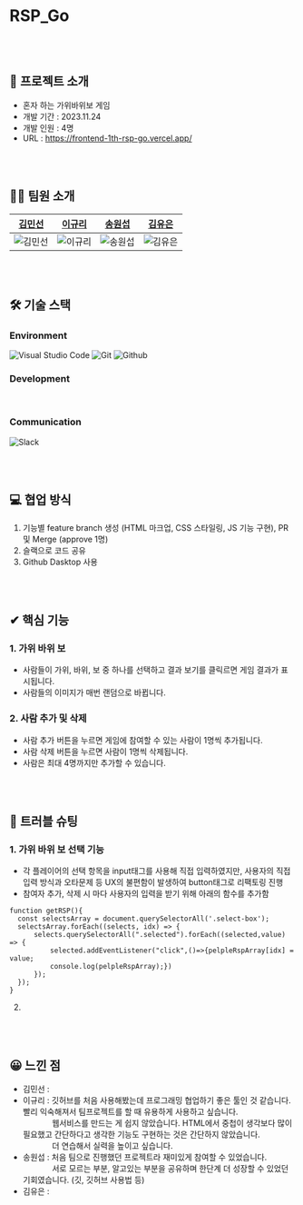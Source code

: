 # RSP_Go

<br/>
<br/>

## 📝 프로젝트 소개
- 혼자 하는 가위바위보 게임
- 개발 기간 : 2023.11.24
- 개발 인원 : 4명
- URL : https://frontend-1th-rsp-go.vercel.app/

<br/>
<br/>

## 🙋‍♂️ 팀원 소개

| [김민선](https://github.com/mins-n)      | [이규리](https://github.com/KyuliLee)      | [송원섭](https://github.com/sws6641)      | [김유은](https://github.com/YueunKim)      |
| -------------------------------------- | ----------------------------------------- | ---------------------------------------- | ------------------------------------------ |
| ![김민선](https://github.com/mins-n.png) | ![이규리](https://github.com/KyuliLee.png) | ![송원섭](https://github.com/sws6641.png) | ![김유은](https://github.com/YueunKim.png) |

<br/>
<br/>

## 🛠 기술 스택
### Environment

![Visual Studio Code](https://img.shields.io/badge/Visual%20Studio%20Code-007ACC?style=for-the-badge&logo=Visual%20Studio%20Code&logoColor=white)
![Git](https://img.shields.io/badge/Git-F05032?style=for-the-badge&logo=Git&logoColor=white)
![Github](https://img.shields.io/badge/GitHub-181717?style=for-the-badge&logo=GitHub&logoColor=white)


### Development

<img alt=""  src ="https://img.shields.io/badge/html5-E34F26.svg?&style=for-the-badge&logo=html5&logoColor=white"/> <img alt=""  src ="https://img.shields.io/badge/css3-1572B6.svg?&style=for-the-badge&logo=css3&logoColor=white"/> <img alt=""  src ="https://img.shields.io/badge/javascript-F7DF1E.svg?&style=for-the-badge&logo=javascript&logoColor=white"/>


### Communication

![Slack](https://img.shields.io/badge/Slack-4A154B?style=for-the-badge&logo=Slack&logoColor=white)

<br/>
<br/>

## 💻 협업 방식

1. 기능별 feature branch 생성 (HTML 마크업, CSS 스타일링, JS 기능 구현), PR 및 Merge (approve 1명)
2. 슬랙으로 코드 공유
3. Github Dasktop 사용

<br/>
<br/>

## ✔ 핵심 기능

### 1. 가위 바위 보 
- 사람들이 가위, 바위, 보 중 하나를 선택하고 결과 보기를 클릭르면 게임 결과가 표시됩니다.
- 사람들의 이미지가 매번 랜덤으로 바뀝니다.

### 2. 사람 추가 및 삭제 
- 사람 추가 버튼을 누르면 게임에 참여할 수 있는 사람이 1명씩 추가됩니다.
- 사람 삭제 버튼을 누르면 사람이 1명씩 삭제됩니다.
- 사람은 최대 4명까지만 추가할 수 있습니다.

<br/>
<br/>

## 🎯 트러블 슈팅

### 1. 가위 바위 보 선택 기능 
  - 각 플레이어의 선택 항목을 input태그를 사용해 직접 입력하였지만, 사용자의 직접 입력 방식과 오타문제 등 UX의 불편함이 발생하여 button태그로 리팩토링 진행
  - 참여자 추가, 삭제 시 마다 사용자의 입력을 받기 위해 아래의 함수를 추가함
  ```
  function getRSP(){
    const selectsArray = document.querySelectorAll('.select-box');
    selectsArray.forEach((selects, idx) => {
        selects.querySelectorAll(".selected").forEach((selected,value) => {
            selected.addEventListener("click",()=>{pelpleRspArray[idx] = value;
            console.log(pelpleRspArray);})
        });
    });
}
  ```
2. 

<br/>
<br/>

## 😀 느낀 점

- 김민선 : 
- 이규리 : 깃허브를 처음 사용해봤는데 프로그래밍 협업하기 좋은 툴인 것 같습니다. 빨리 익숙해져서 팀프로젝트를 할 때 유용하게 사용하고 싶습니다. <br>
         &nbsp;&nbsp;&nbsp;&nbsp;&nbsp;&nbsp;&nbsp;&nbsp;&nbsp;&nbsp;&nbsp;&nbsp;&nbsp;웹서비스를 만드는 게 쉽지 않았습니다. HTML에서 중첩이 생각보다 많이 필요했고 간단하다고 생각한 기능도 구현하는 것은 간단하지 않았습니다.
         &nbsp;&nbsp;&nbsp;&nbsp;&nbsp;&nbsp;&nbsp;&nbsp;&nbsp;&nbsp;&nbsp;&nbsp;&nbsp;더 연습해서 실력을 높이고 싶습니다.
- 송원섭 : 처음 팀으로 진행했던 프로젝트라 재미있게 참여할 수 있었습니다. <br>
          &nbsp;&nbsp;&nbsp;&nbsp;&nbsp;&nbsp;&nbsp;&nbsp;&nbsp;&nbsp;&nbsp;&nbsp;&nbsp;서로 모르는 부분, 알고있는 부분을 공유하며 한단계 더 성장할 수 있었던 기회였습니다. (깃, 깃허브 사용법 등)
- 김유은 :
